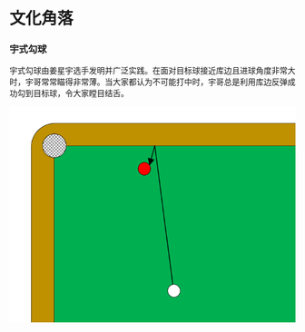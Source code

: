 # 文化角落

### 宇式勾球

宇式勾球由姜星宇选手发明并广泛实践。在面对目标球接近库边且进球角度非常大时，宇哥常常瞄得非常薄。当大家都认为不可能打中时，宇哥总是利用库边反弹成功勾到目标球，令大家瞠目结舌。

![](./img/yushigouqiu.png)